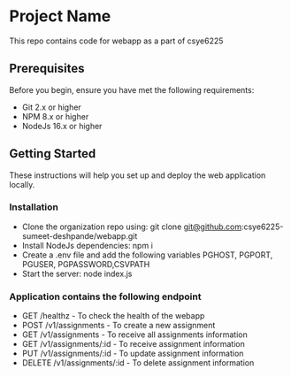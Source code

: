 # Project Name
This repo contains code for webapp as a part of csye6225

 

## Prerequisites
Before you begin, ensure you have met the following requirements:
- Git 2.x or higher
- NPM 8.x or higher
- NodeJs 16.x or higher

 

## Getting Started
These instructions will help you set up and deploy the web application locally.

 

### Installation
- Clone the organization repo using: git clone git@github.com:csye6225-sumeet-deshpande/webapp.git
- Install NodeJs dependencies: npm i
- Create a .env file and add the following variables PGHOST, PGPORT, PGUSER, PGPASSWORD,CSVPATH
- Start the server: node index.js

 

### Application contains the following endpoint
- GET /healthz - To check the health of the webapp
- POST /v1/assignments - To create a new assignment
- GET /v1/assignments - To receive all assignments information
- GET /v1/assignments/:id - To receive assignment information
- PUT /v1/assignments/:id - To update assignment information
- DELETE /v1/assignments/:id - To delete assignment information